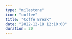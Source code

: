 ```yaml
---
type: "milestone"
icon: "coffee"
title: "Coffe Break"
date: "2022-12-18 12:10:00"
duration: 20
---
```

